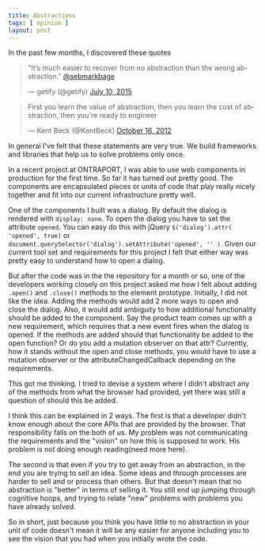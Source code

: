 ```yaml
---
title: Abstractions
tags: [ opinion ]
layout: post
---
```


In the past few months, I discovered these quotes

<blockquote class="twitter-tweet" lang="en"><p lang="en" dir="ltr">&quot;It’s much easier to recover from no abstraction than the wrong abstraction.&quot; <a href="https://twitter.com/sebmarkbage">@sebmarkbage</a></p>&mdash; getify (@getify) <a href="https://twitter.com/getify/status/619530659753648129">July 10, 2015</a></blockquote>
<script async src="//platform.twitter.com/widgets.js" charset="utf-8"></script>


<blockquote class="twitter-tweet" lang="en"><p lang="en" dir="ltr">First you learn the value of abstraction, then you learn the cost of abstraction, then you&#39;re ready to engineer</p>&mdash; Kent Beck (@KentBeck) <a href="https://twitter.com/KentBeck/status/258316233068396544">October 16, 2012</a></blockquote>
<script async src="//platform.twitter.com/widgets.js" charset="utf-8"></script>


In general I've felt that these statements are very true. We build frameworks and libraries that help us to solve problems only once.

In a recent project at ONTRAPORT, I was able to use web components in production for the first time. So far it has turned out pretty good. The components are encapsulated pieces or units of code that play really nicely together and fit into our current infrastructure pretty well. 

One of the components I built was a dialog. By default the dialog is rendered with `display: none`. To open the dialog you have to set the attribute `opened`. You can easy do this with jQuery `$('dialog').attr( 'opened', true)` or `document.querySelector('dialog').setAttribute('opened', '' )`. Given our current tool set and requirements for this project I felt that either way was pretty easy to understand how to open a dialog. 

But after the code was in the the repository for a month or so, one of the developers working closely on this project asked me how I felt about adding `.open()` and `.close()` methods to the element prototype. Initially, I did not like the idea. Adding the methods would add 2 more ways to open and close the dialog. Also, it would add ambiguity to how additional functionality should be added to the component. Say the product team comes up with a new requirement, which requires that a new event fires when the dialog is opened. If the methods are added should that functionality be added to the open function? Or do you add a mutation observer on that attr? Currently, how it stands without the open and close methods, you would have to use a mutation observer or the attributeChangedCallback depending on the requirements. 

This got me thinking. I tried to devise a system where I didn't abstract any of the methods from what the browser had provided, yet there was still a question of should this be added. 

I think this can be explained in 2 ways. The first is that a developer didn't know enough about the core APIs that are provided by the browser. That responsibility falls on the both of us. My problem was not communicating the requirements and the "vision" on how this is supposed to work. His problem is not doing enough reading(need more here).

The second is that even if you try to get away from an abstraction, in the end you are trying to sell an idea. Some ideas and through processes are harder to sell and or process than others. But that doesn't mean that no abstraction is "better" in terms of selling it. You still end up jumping through cognitive hoops, and trying to relate "new" problems with problems you have already solved. 

So in short, just because you think you have little to no abstraction in your unit of code doesn't mean it will be any easier for anyone including you to see the vision that you had when you initially wrote the code.


